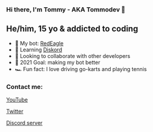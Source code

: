 
### Hi there, I'm Tommy - AKA Tommodev 👋

## He/him, 15 yo & addicted to coding
- 🤖 My bot: [RedEagle](https://github.com/Tommins-IT/redeagle)
- 📙 Learning [Diskord](https://github.com/diskord-dev/diskord)
- 👯 Looking to collaborate with other developers
- 🥅 2021 Goal: making my bot better
- 🏎️ Fun fact: I love driving go-karts and playing tennis

### Contact me:
[YouTube](https://www.youtube.com/channel/UC23tO0Vvtl7S7nWbwXachHg)

[Twitter](https://twitter.com/tomm_dev)

[Discord server](https://discord.gg/rVHeQU4B9S)
